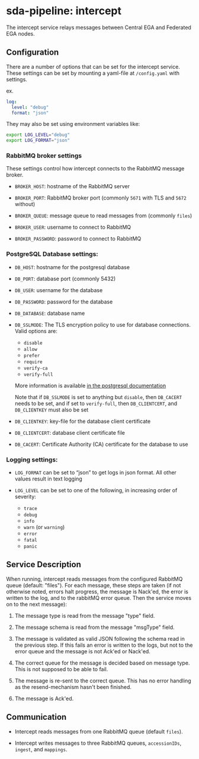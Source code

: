 # sda-pipeline: intercept

The intercept service relays messages between Central EGA and Federated EGA nodes.

## Configuration

There are a number of options that can be set for the intercept service.
These settings can be set by mounting a yaml-file at `/config.yaml` with settings.

ex.
```yaml
log:
  level: "debug"
  format: "json"
```
They may also be set using environment variables like:
```bash
export LOG_LEVEL="debug"
export LOG_FORMAT="json"
```

### RabbitMQ broker settings

These settings control how intercept connects to the RabbitMQ message broker.

 - `BROKER_HOST`: hostname of the RabbitMQ server

 - `BROKER_PORT`: RabbitMQ broker port (commonly `5671` with TLS and `5672` without)

 - `BROKER_QUEUE`: message queue to read messages from (commonly `files`)

 - `BROKER_USER`: username to connect to RabbitMQ

 - `BROKER_PASSWORD`: password to connect to RabbitMQ

### PostgreSQL Database settings:

 - `DB_HOST`: hostname for the postgresql database

 - `DB_PORT`: database port (commonly 5432)

 - `DB_USER`: username for the database

 - `DB_PASSWORD`: password for the database

 - `DB_DATABASE`: database name

 - `DB_SSLMODE`: The TLS encryption policy to use for database connections.
   Valid options are:
    - `disable`
    - `allow`
    - `prefer`
    - `require`
    - `verify-ca`
    - `verify-full`

   More information is available
   [in the postgresql documentation](https://www.postgresql.org/docs/current/libpq-ssl.html#LIBPQ-SSL-PROTECTION)

   Note that if `DB_SSLMODE` is set to anything but `disable`, then `DB_CACERT` needs to be set,
   and if set to `verify-full`, then `DB_CLIENTCERT`, and `DB_CLIENTKEY` must also be set

 - `DB_CLIENTKEY`: key-file for the database client certificate

 - `DB_CLIENTCERT`: database client certificate file

 - `DB_CACERT`: Certificate Authority (CA) certificate for the database to use

### Logging settings:

 - `LOG_FORMAT` can be set to “json” to get logs in json format.
   All other values result in text logging

 - `LOG_LEVEL` can be set to one of the following, in increasing order of severity:
    - `trace`
    - `debug`
    - `info`
    - `warn` (or `warning`)
    - `error`
    - `fatal`
    - `panic`

## Service Description

When running, intercept reads messages from the configured RabbitMQ queue (default: "files").
For each message, these steps are taken (if not otherwise noted, errors halt progress, the message is Nack'ed, the error is written to the log, and to the rabbitMQ error queue.
Then the service moves on to the next message):

1. The message type is read from the message "type" field.

1. The message schema is read from the message "msgType" field.

1. The message is validated as valid JSON following the schema read in the previous step.
If this fails an error is written to the logs, but not to the error queue and the message is not Ack'ed or Nack'ed.

1. The correct queue for the message is decided based on message type.
This is not supposed to be able to fail.

1. The message is re-sent to the correct queue.
This has no error handling as the resend-mechanism hasn't been finished.

1. The message is Ack'ed.

## Communication

 - Intercept reads messages from one RabbitMQ queue (default `files`).

 - Intercept writes messages to three RabbitMQ queues, `accessionIDs`, `ingest`, and `mappings`.
